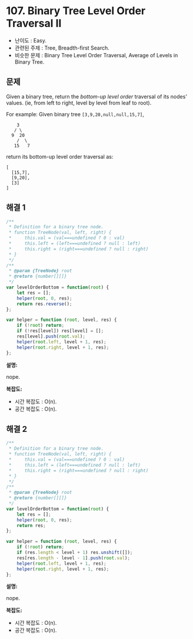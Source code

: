 # 107. Binary Tree Level Order Traversal II

- 난이도 : Easy.
- 관련된 주제 : Tree, Breadth-first Search.
- 비슷한 문제 : Binary Tree Level Order Traversal, Average of Levels in Binary Tree.

## 문제

Given a binary tree, return the *bottom-up level order* traversal of its nodes' values. (ie, from left to right, level by level from leaf to root).

For example: Given binary tree `[3,9,20,null,null,15,7]`,

```
    3
   / \
  9  20
    /  \
   15   7
```

return its bottom-up level order traversal as:

```
[
  [15,7],
  [9,20],
  [3]
]
```

## 해결 1

```javascript
/**
 * Definition for a binary tree node.
 * function TreeNode(val, left, right) {
 *     this.val = (val===undefined ? 0 : val)
 *     this.left = (left===undefined ? null : left)
 *     this.right = (right===undefined ? null : right)
 * }
 */
/**
 * @param {TreeNode} root
 * @return {number[][]}
 */
var levelOrderBottom = function(root) {
    let res = [];
    helper(root, 0, res);
    return res.reverse();
};

var helper = function (root, level, res) {
    if (!root) return;
    if (!res[level]) res[level] = [];
    res[level].push(root.val);
    helper(root.left, level + 1, res);
    helper(root.right, level + 1, res);
};
```

**설명:**

nope.

**복잡도:**

- 시간 복잡도 : O(n).
- 공간 복잡도 : O(n).

## 해결 2

```javascript
/**
 * Definition for a binary tree node.
 * function TreeNode(val, left, right) {
 *     this.val = (val===undefined ? 0 : val)
 *     this.left = (left===undefined ? null : left)
 *     this.right = (right===undefined ? null : right)
 * }
 */
/**
 * @param {TreeNode} root
 * @return {number[][]}
 */
var levelOrderBottom = function(root) {
    let res = [];
    helper(root, 0, res);
    return res;
};

var helper = function (root, level, res) {
    if (!root) return;
    if (res.length < level + 1) res.unshift([]);
    res[res.length - level - 1].push(root.val);
    helper(root.left, level + 1, res);
    helper(root.right, level + 1, res);
};
```

**설명:**

nope.

**복잡도:**

- 시간 복잡도 : O(n).
- 공간 복잡도 : O(n).